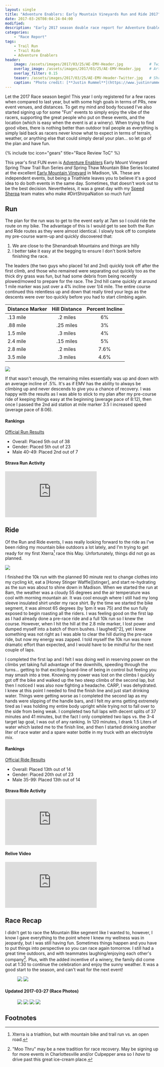 ```yaml
---
layout: single
title: "Adventure Enablers: Early Mountain Vineyards Run and Ride 2017"
date: 2017-03-26T08:04:24-04:00
modified:
description: "Early 2017 season double race report for Adventure Enablers EMV Run and Ride events." 	# For Twitter, not the Title
categories:
    - "Race Report"
tags:
    - Trail Run
    - Trail Ride
    - Adventure Enablers
header:
    image: /assets/images/2017/03/25/AE-EMV-Header.jpg            # Twitter (use 'overlay_image')
    overlay_image: /assets/images/2017/03/25/AE-EMV-Header.jpg    # Article header at 2048x768
    overlay_filter: 0.15
    teaser: /assets/images/2017/03/25/AE-EMV-Header-Twitter.jpg   # Shrink image to 575x216
    caption: "Photo credit: [**Justin Rummel**](https://www.justinrummel.com)"
---
```

Let the 2017 Race season begin!  This year I only registered for a few races when compared to last year, but with some high goals in terms of PRs, new event venues, and distances.  To get my mind and body focused I've also started signing up for some "Fun" events to simply enjoy the vibe of the racers, supporting the great people who put on these events, and the location (which is easy when the event is at a winery).  When trying to find good vibes, there is nothing better than outdoor trail people as everything is simply laid back as racers never know what to expect in terms of terrain, weather, or anything else that could simply derail your plan... so let go of the plan and have fun.

<!-- Table of Contents -->
{% include toc icon="gears" title="Race Review ToC" %}

This year's first FUN even is [Adventure Enablers][ae] Early Mount Vineyard Spring Thaw Trail Run Series *and* Spring Thaw Mountain Bike Series located at the excellent [Early Mountain Vineyard][emv] in Madison, VA.  These are independent events, but being a Triathlete leaves you to believe it's a good idea to do both events in the same day.  Sometimes, that doesn't work out to be the best decision.  Nevertheless, it was a great day with my [Speed Sherpa][ssn] team mates who make #DirtShirpaNation so much fun!


Run
---
The plan for the run was to get to the event early at 7am so I could ride the route on my bike.  The advantage of this is I would get to see both the Run and Ride routes as they were almost identical.  I slowly took off to complete my pre-course warm-up and quickly discovered that:

1. We are close to the Shenandoah Mountains and things are hilly
2. I better take it easy at the begging to ensure I don't bonk before finishing the race.

The leaders (the two guys who placed 1st and 2nd) quickly took off after the first climb, and those who remained were separating out quickly too as the thick dry grass was fun, but had some debris from being recently plowed/mowed to prepare for the race.  The 2nd hill came quickly at around 1 mile marker was just over a 4% incline over 1/4 mile.  The entire course continued this relentless up and down that really tired your legs as the descents were over too quickly before you had to start climbing again.

| Distance Marker | Hill Distance | Percent Incline |
|:----------------|:-------------:|:---------------:|
| .13 mile | .2 miles | 6% |
| .88 mile | .25 miles | 3% |
| 1.5 mile | .3 miles | 4% |
| 2.4 mile | .15 miles | 5% |
| 2.8 mile | .2 miles | 7.6% |
| 3.5 mile | .3 miles | 4.6% |

<p class="align-left"><a href="{{ site.url }}/assets/images/2017/03/25/AE-EMV-LG-2.jpg"><img src="{{ site.url }}/assets/images/2017/03/25/AE-EMV-SM-2.jpg" /></a></p>If that wasn't enough, the remaining miles essentially was up and down with an average incline of .5%.  It's as if EMV has the ability to always be climbing up and never descends to give you a chance of recovery.  I was happy with the results as I was able to stick to my plan after my pre-course ride of keeping things easy at the beginning (average pace of 8:12), then once I passed the 2nd aid station at mile marker 3.5 I increased speed (average pace of 8:06).

#### Rankings

[Official Run Results][run_results]

- Overall: Placed 5th out of 38
- Gender: Placed 5th out of 23
- Male 40-49: Placed 2nd out of 7

<!-- Strava Frame -->
#### Strava Run Activity
<div class="embed-container embed-container-16x9">
    <iframe src='https://www.strava.com/activities/913974345/embed/0aafc21ae5dbc04baa6f0b7b093dacc192c3ab74' frameborder='0' scrolling='no' allowtransparency webkitAllowFullScreen mozallowfullscreen allowFullScreen></iframe>
</div>


Ride
---
Of the Run and Ride events, I was really looking forward to the ride as I've been riding my mountain bike outdoors a lot lately, and I'm trying to get ready for my first Xterra[^1] race this May.  Unfortunately, things did not go as planned.

<p class="align-right"><a href="{{ site.url }}/assets/images/2017/03/25/AE-EMV-LG-1.jpg"><img src="{{ site.url }}/assets/images/2017/03/25/AE-EMV-SM-1.jpg" /></a></p>I finished the 10k run with the planned 90 minute rest to change clothes into my cycling kit, eat a [Honey Stinger Waffle][stinger], and start re-hydrating as the sun was about to shine down in Madison.  When we started the run at 8am, the weather was a cloudy 55 degrees and the air temperature was cool with morning mountain air.  It was cool enough where I still had my long sleeve insulated shirt under my race shirt.  By the time we started the bike segment, it was almost 65 degrees (by 1pm it was 75) and the sun fully exposed to begin roasting all the riders.  I was feeling good on the first lap as I had already done a pre-race ride and a full 10k run so I knew the course.  However, when I hit the hill at the 2.8 mile marker, I lost power and dumped myself into a batch of thorn bushes.  I laughed[^2], yet I knew something was not right as I was able to clear the hill during the pre-race ride, but now my energy was zapped.  I told myself the 10k run was more dramatic effort than expected, and I would have to be mindful for the next couple of laps.

I completed the first lap and I felt I was doing well in reserving power on the climbs yet taking full advantage of the downhills, speeding through the turns... getting to that exciting board-line of being in control but feeling you may smash into a tree.  Knowing my power was lost on the climbs I quickly got off the bike and walked up the two steep climbs of the second lap, but then I noticed I was also now fighting a headache.  CARP, I was dehydrated.  I knew at this point I needed to find the finish line and just start drinking water.  Things were getting worse as I completed the second lap as my hands were slipping of the handle bars, and I felt my arms getting extremely tired as I was holding my entire body upright while trying not to fall over to the side from being weak.  I completed two full laps with decent splits of 37 minutes and 41 minutes, but the fact I only completed two laps vs. the 3-4 target lap goal, I was out of any ranking.  In 120 minutes, I drank 1.5 Liters of water which lasted me to the finish line, and then I started drinking another liter of race water and a spare water bottle in my truck with an electrolyte mix.

#### Rankings

[Official Ride Results][ride_results]

- Overall: Placed 13th out of 14
- Gender: Placed 20th out of 23
- Male 35-99: Placed 13th out of 14

<!-- Strava Frame -->
#### Strava Ride Activity
<div class="embed-container embed-container-16x9">
    <iframe src='https://www.strava.com/activities/913975066/embed/65c0a4d4577068557a18b6fed6a422154de6e8b8' frameborder='0' scrolling='no' allowtransparency webkitAllowFullScreen mozallowfullscreen allowFullScreen></iframe>
</div>

<!-- Relive Frame -->
#### Relive Video
<div class="embed-container embed-container-16x9">
    <iframe src='https://www.relive.cc/view/913975066/embed?x-ref=sc' frameborder='0' scrolling='no' allowtransparency webkitAllowFullScreen mozallowfullscreen allowFullScreen></iframe>
</div>


Race Recap
---
I didn't get to race the Mountain Bike segment like I wanted to, however, I know I gave everything to the point where I knew my wellness was in jeopardy, but I was still having fun.  Sometimes things happen and you have to put things into perspective so you can race again tomorrow.  I still had a great time outdoors, and with teammates laughing/enjoying each other's company[^3].  Plus, with the added incentive of a winery, the family did come out at 1:30 to continue the celebration and enjoy the sunny weather.  It was a good start to the season, and can't wait for the next event!

<figure class="half">
<a href="{{ site.url }}/assets/images/2017/03/25/AE-EMV-LG-3.jpg"><img src="{{ site.url }}/assets/images/2017/03/25/AE-EMV-SM-3.jpg" /></a>
<a href="{{ site.url }}/assets/images/2017/03/25/AE-EMV-LG-4.jpg"><img src="{{ site.url }}/assets/images/2017/03/25/AE-EMV-SM-4.jpg" /></a>
</figure>


#### Updated 2017-03-27 (Race Photos)

<figure class="fourth">
<a href="{{ site.url }}/assets/images/2017/03/25/AE-EMV-PRO-1.jpg"><img src="{{ site.url }}/assets/images/2017/03/25/AE-EMV-PRO-SM-1.jpg" /></a>
<a href="{{ site.url }}/assets/images/2017/03/25/AE-EMV-PRO-3.jpg"><img src="{{ site.url }}/assets/images/2017/03/25/AE-EMV-PRO-SM-3.jpg" /></a>
<a href="{{ site.url }}/assets/images/2017/03/25/AE-EMV-PRO-5.jpg"><img src="{{ site.url }}/assets/images/2017/03/25/AE-EMV-PRO-SM-5.jpg" /></a>
<a href="{{ site.url }}/assets/images/2017/03/25/AE-EMV-PRO-7.jpg"><img src="{{ site.url }}/assets/images/2017/03/25/AE-EMV-PRO-SM-7.jpg" /></a>
</figure>


Footnotes
---

[^1]: Xterra is a triathlon, but with mountain bike and trail run vs. an open road.
[^2]: I always laugh now when I fall... as I haven't known a MTB ride without falling yet!
[^3]: "Moo Thru" may be a new tradition for race recovery.  May be signing up for more events in Charlottesville and/or Culpepper area so I *have* to drive past this great ice-cream place.

[ae]: http://www.adventureenablers.com
[ssn]: http://www.speedsherpa.com
[emv]: http://earlymountain.com
[stinger]: http://www.honeystinger.com/organic-stinger-waffles/organic-honey-waffle.html
[ride_results]: https://runsignup.com/Race/Results/41633/IndividualResult/kfzg?#U8364916
[run_results]: https://runsignup.com/Race/Results/41633/IndividualResult/kfzb?#U8364916
